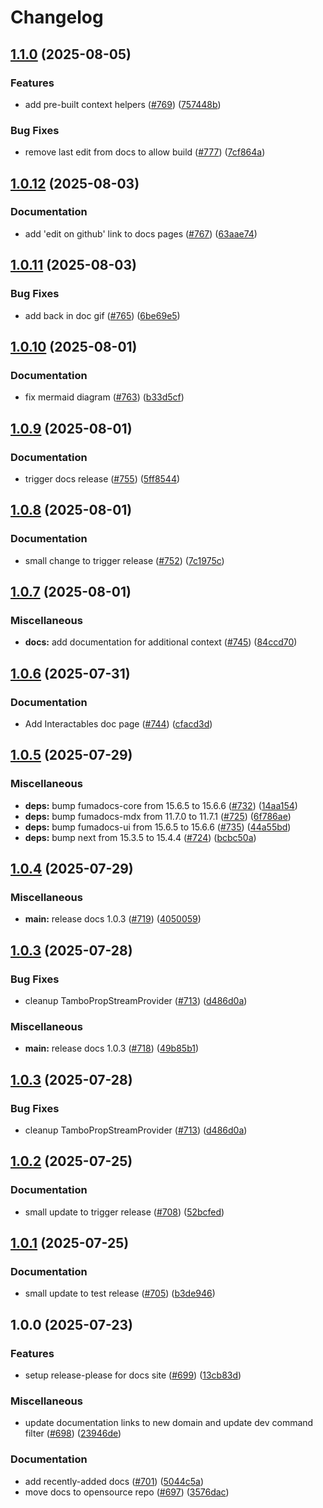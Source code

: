 # Changelog

## [1.1.0](https://github.com/tambo-ai/tambo/compare/docs-v1.0.12...docs-v1.1.0) (2025-08-05)


### Features

* add pre-built context helpers ([#769](https://github.com/tambo-ai/tambo/issues/769)) ([757448b](https://github.com/tambo-ai/tambo/commit/757448b949f33a89ad0bc25b56918d95748da5ab))


### Bug Fixes

* remove last edit from docs to allow build ([#777](https://github.com/tambo-ai/tambo/issues/777)) ([7cf864a](https://github.com/tambo-ai/tambo/commit/7cf864a38ef5be9bbd1f36bb404538806041f2c9))

## [1.0.12](https://github.com/tambo-ai/tambo/compare/docs-v1.0.11...docs-v1.0.12) (2025-08-03)


### Documentation

* add 'edit on github' link to docs pages ([#767](https://github.com/tambo-ai/tambo/issues/767)) ([63aae74](https://github.com/tambo-ai/tambo/commit/63aae74b57395baa076a8da80a68ee8da784515b))

## [1.0.11](https://github.com/tambo-ai/tambo/compare/docs-v1.0.10...docs-v1.0.11) (2025-08-03)


### Bug Fixes

* add back in doc gif ([#765](https://github.com/tambo-ai/tambo/issues/765)) ([6be69e5](https://github.com/tambo-ai/tambo/commit/6be69e553b9138546d4d66c9059ea50a27faad29))

## [1.0.10](https://github.com/tambo-ai/tambo/compare/docs-v1.0.9...docs-v1.0.10) (2025-08-01)


### Documentation

* fix mermaid diagram ([#763](https://github.com/tambo-ai/tambo/issues/763)) ([b33d5cf](https://github.com/tambo-ai/tambo/commit/b33d5cf04c71345f768097e85de13e8dc5a81748))

## [1.0.9](https://github.com/tambo-ai/tambo/compare/docs-v1.0.8...docs-v1.0.9) (2025-08-01)


### Documentation

* trigger docs release ([#755](https://github.com/tambo-ai/tambo/issues/755)) ([5ff8544](https://github.com/tambo-ai/tambo/commit/5ff8544ac21dac547cc27f7673ba586fe00a0c55))

## [1.0.8](https://github.com/tambo-ai/tambo/compare/docs-v1.0.7...docs-v1.0.8) (2025-08-01)


### Documentation

* small change to trigger release ([#752](https://github.com/tambo-ai/tambo/issues/752)) ([7c1975c](https://github.com/tambo-ai/tambo/commit/7c1975cb59c1267d095d1334c0feed882feb8317))

## [1.0.7](https://github.com/tambo-ai/tambo/compare/docs-v1.0.6...docs-v1.0.7) (2025-08-01)


### Miscellaneous

* **docs:** add documentation for additional context ([#745](https://github.com/tambo-ai/tambo/issues/745)) ([84ccd70](https://github.com/tambo-ai/tambo/commit/84ccd705fccf3e4acb798134d998bacf199e6fb7))

## [1.0.6](https://github.com/tambo-ai/tambo/compare/docs-v1.0.5...docs-v1.0.6) (2025-07-31)


### Documentation

* Add Interactables doc page ([#744](https://github.com/tambo-ai/tambo/issues/744)) ([cfacd3d](https://github.com/tambo-ai/tambo/commit/cfacd3dc23a80ef4c2d135a5c02d6a1c5374f119))

## [1.0.5](https://github.com/tambo-ai/tambo/compare/docs-v1.0.4...docs-v1.0.5) (2025-07-29)


### Miscellaneous

* **deps:** bump fumadocs-core from 15.6.5 to 15.6.6 ([#732](https://github.com/tambo-ai/tambo/issues/732)) ([14aa154](https://github.com/tambo-ai/tambo/commit/14aa1540c7944d5538ac2e0ab525bfbeb35f3039))
* **deps:** bump fumadocs-mdx from 11.7.0 to 11.7.1 ([#725](https://github.com/tambo-ai/tambo/issues/725)) ([6f786ae](https://github.com/tambo-ai/tambo/commit/6f786ae482c698f13237fef70a874dbe75f33773))
* **deps:** bump fumadocs-ui from 15.6.5 to 15.6.6 ([#735](https://github.com/tambo-ai/tambo/issues/735)) ([44a55bd](https://github.com/tambo-ai/tambo/commit/44a55bd92c3a9f8eba1aaac3ac8f8bb9dd32b98f))
* **deps:** bump next from 15.3.5 to 15.4.4 ([#724](https://github.com/tambo-ai/tambo/issues/724)) ([bcbc50a](https://github.com/tambo-ai/tambo/commit/bcbc50a4e7cea5fcf720ca6d0ffbe57c5897cf54))

## [1.0.4](https://github.com/tambo-ai/tambo/compare/docs-v1.0.3...docs-v1.0.4) (2025-07-29)


### Miscellaneous

* **main:** release docs 1.0.3 ([#719](https://github.com/tambo-ai/tambo/issues/719)) ([4050059](https://github.com/tambo-ai/tambo/commit/40500595b916bab7922cb663f5958bf9cdd2ce3a))

## [1.0.3](https://github.com/tambo-ai/tambo/compare/docs-v1.0.2...docs-v1.0.3) (2025-07-28)


### Bug Fixes

* cleanup TamboPropStreamProvider ([#713](https://github.com/tambo-ai/tambo/issues/713)) ([d486d0a](https://github.com/tambo-ai/tambo/commit/d486d0aeef52930fb531d15fbe3e662af09ad254))


### Miscellaneous

* **main:** release docs 1.0.3 ([#718](https://github.com/tambo-ai/tambo/issues/718)) ([49b85b1](https://github.com/tambo-ai/tambo/commit/49b85b1717417708e58a9901b7331536bd006b2e))

## [1.0.3](https://github.com/tambo-ai/tambo/compare/docs-v1.0.2...docs-v1.0.3) (2025-07-28)


### Bug Fixes

* cleanup TamboPropStreamProvider ([#713](https://github.com/tambo-ai/tambo/issues/713)) ([d486d0a](https://github.com/tambo-ai/tambo/commit/d486d0aeef52930fb531d15fbe3e662af09ad254))

## [1.0.2](https://github.com/tambo-ai/tambo/compare/docs-v1.0.1...docs-v1.0.2) (2025-07-25)


### Documentation

* small update to trigger release ([#708](https://github.com/tambo-ai/tambo/issues/708)) ([52bcfed](https://github.com/tambo-ai/tambo/commit/52bcfedac8e4aca0ede00959787c48b8ab672cc3))

## [1.0.1](https://github.com/tambo-ai/tambo/compare/docs-v1.0.0...docs-v1.0.1) (2025-07-25)


### Documentation

* small update to test release ([#705](https://github.com/tambo-ai/tambo/issues/705)) ([b3de946](https://github.com/tambo-ai/tambo/commit/b3de94634527e56d489eae50c7a65cfa1dd110f5))

## 1.0.0 (2025-07-23)


### Features

* setup release-please for docs site ([#699](https://github.com/tambo-ai/tambo/issues/699)) ([13cb83d](https://github.com/tambo-ai/tambo/commit/13cb83d09c98994d6ce56e11b2d5dfb143e0c32d))


### Miscellaneous

* update documentation links to new domain and update dev command filter ([#698](https://github.com/tambo-ai/tambo/issues/698)) ([23946de](https://github.com/tambo-ai/tambo/commit/23946de0d4a67919e119f7188731f83bcc2e86a0))


### Documentation

* add recently-added docs ([#701](https://github.com/tambo-ai/tambo/issues/701)) ([5044c5a](https://github.com/tambo-ai/tambo/commit/5044c5aefc03ddc586b8239e78d91ae716712714))
* move docs to opensource repo ([#697](https://github.com/tambo-ai/tambo/issues/697)) ([3576dac](https://github.com/tambo-ai/tambo/commit/3576dace7c6dc33308e228395211a1a2f38ad17a))
